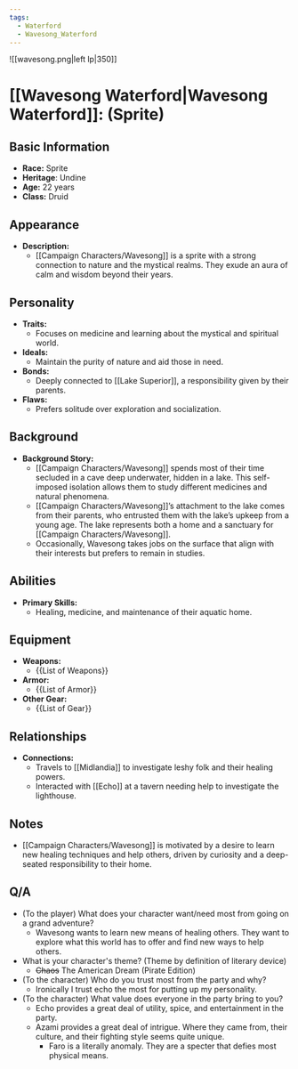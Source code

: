 ```yaml
---
tags:
  - Waterford
  - Wavesong_Waterford
---
```

![[wavesong.png|left lp|350]]

# [[Wavesong Waterford|Wavesong Waterford]]: (Sprite)

## Basic Information
- **Race:** Sprite
- **Heritage**: Undine
- **Age:** 22 years
- **Class:** Druid

## Appearance
- **Description:**
  - [[Campaign Characters/Wavesong]] is a sprite with a strong connection to nature and the mystical realms. They exude an aura of calm and wisdom beyond their years.

## Personality
- **Traits:**
  - Focuses on medicine and learning about the mystical and spiritual world.
- **Ideals:**
  - Maintain the purity of nature and aid those in need.
- **Bonds:**
  - Deeply connected to [[Lake Superior]], a responsibility given by their parents.
- **Flaws:**
  - Prefers solitude over exploration and socialization.
  
## Background
- **Background Story:**
  - [[Campaign Characters/Wavesong]] spends most of their time secluded in a cave deep underwater, hidden in a lake. This self-imposed isolation allows them to study different medicines and natural phenomena.
  - [[Campaign Characters/Wavesong]]’s attachment to the lake comes from their parents, who entrusted them with the lake’s upkeep from a young age. The lake represents both a home and a sanctuary for [[Campaign Characters/Wavesong]].
  - Occasionally, Wavesong takes jobs on the surface that align with their interests but prefers to remain in studies.

## Abilities
- **Primary Skills:**
  - Healing, medicine, and maintenance of their aquatic home.
  
## Equipment
- **Weapons:**
  - {{List of Weapons}}
- **Armor:**
  - {{List of Armor}}
- **Other Gear:**
  - {{List of Gear}}

## Relationships
- **Connections:**
  - Travels to [[Midlandia]] to investigate leshy folk and their healing powers.
  - Interacted with [[Echo]] at a tavern needing help to investigate the lighthouse.
  
## Notes
- [[Campaign Characters/Wavesong]] is motivated by a desire to learn new healing techniques and help others, driven by curiosity and a deep-seated responsibility to their home.


## Q/A
- (To the player) What does your character want/need most from going on a grand adventure?
	- Wavesong wants to learn new means of healing others. They want to explore what this world has to offer and find new ways to help others.
- What is your character's theme? (Theme by definition of literary device)
	- ~~Chaos~~ The American Dream (Pirate Edition)
- (To the character) Who do you trust most from the party and why? 
	- Ironically I trust echo the most for putting up my personality.
- (To the character) What value does everyone in the party bring to you?
	- Echo provides a great deal of utility, spice, and entertainment in the party.
	- Azami provides a great deal of intrigue. Where they came from, their culture, and their fighting style seems quite unique.
		- Faro is a literally anomaly. They are a specter that defies most physical means. 